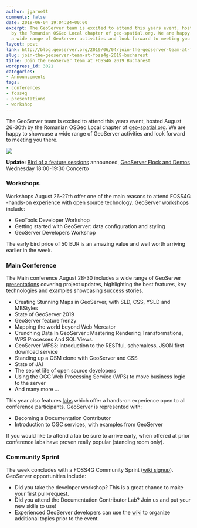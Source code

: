 ```yaml
---
author: jgarnett
comments: false
date: 2019-06-04 19:04:24+00:00
excerpt: The GeoServer team is excited to attend this years event, hosted August 26-30th
  by the Romanian OSGeo Local chapter of geo-spatial.org. We are happy to showcase
  a wide range of GeoServer activities and look forward to meeting you there.
layout: post
link: http://blog.geoserver.org/2019/06/04/join-the-geoserver-team-at-foss4g-2019-bucharest/
slug: join-the-geoserver-team-at-foss4g-2019-bucharest
title: Join the GeoServer team at FOSS4G 2019 Bucharest
wordpress_id: 3021
categories:
- Announcements
tags:
- conferences
- foss4g
- presentations
- workshop
---
```





The GeoServer team is excited to attend this years event, hosted August 26-30th by the Romanian OSGeo Local chapter of [geo-spatial.org](https://geo-spatial.org). We are happy to showcase a wide range of GeoServer activities and look forward to meeting you there.





[![](http://blog.geoserver.org/wp-content/uploads/2019/05/foss4g2019logo-924x1024.png)](https://2019.foss4g.org)





**Update:** [Bird of a feature sessions](https://wiki.osgeo.org/wiki/FOSS4G_2019_BirdsOfAFeather) announced, [GeoServer Flock and Demos](https://wiki.osgeo.org/wiki/FOSS4G_2019_BirdsOfAFeather#Concerto) Wednesday 18:00-19:30 Concerto 





<!-- more -->





### Workshops







Workshops August 26-27th offer one of the main reasons to attend FOSS4G -hands-on experience with open source technology. GeoServer [workshops](https://2019.foss4g.org/schedule/workshops/) include:







  * GeoTools Developer Workshop
  * Getting started with GeoServer: data configuration and styling
  * GeoServer Developers Workshop






The early bird price of 50 EUR is an amazing value and well worth arriving earlier in the week.







### Main Conference







The Main conference August 28-30 includes a wide range of GeoServer [presentations](https://2019.foss4g.org/schedule/general-track/) covering project updates, highlighting the best features, key technologies and examples showcasing success stories.







  * Creating Stunning Maps in GeoServer, with SLD, CSS, YSLD and MBStyles
  * State of GeoServer 2019
  * GeoServer feature frenzy
  * Mapping the world beyond Web Mercator
  * Crunching Data In GeoServer : Mastering Rendering Transformations, WPS Processes And SQL Views.
  * GeoServer WFS3: introduction to the RESTful, schemaless, JSON first download service
  * Standing up a OSM clone with GeoServer and CSS
  * State of JAI
  * The secret life of open source developers
  * Using the OGC Web Processing Service (WPS) to move business logic to the server
  * And many more ...






This year also features [labs](https://2019.foss4g.org/schedule/labs/) which offer a hands-on experience open to all conference participants. GeoServer is represented with:







  * Becoming a Documentation Contributor
  * Introduction to OGC services, with examples from GeoServer






If you would like to attend a lab be sure to arrive early, when offered at prior conference labs have proven really popular (standing room only).







### Community Sprint







The week concludes with a FOSS4G Community Sprint ([wiki signup](https://wiki.osgeo.org/wiki/FOSS4G_2019_Community_Sprint)). GeoServer opportunities include:







  * Did you take the developer workshop? This is a great chance to make your first pull-request.
  * Did you attend the Documentation Contributor Lab? Join us and put your new skills to use!
  * Experienced GeoServer developers can use the [wiki](https://wiki.osgeo.org/wiki/FOSS4G_2019_Community_Sprint#GeoServer) to organize additional topics prior to the event.


